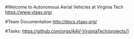 #Welcome to Autonomous Aerial Vehicles at Virginia Tech
https://www.vtaav.org/

#Team Documentation
http://docs.vtaav.org/

#Tasks: https://github.com/orgs/AAV-VirginiaTech/projects/1
